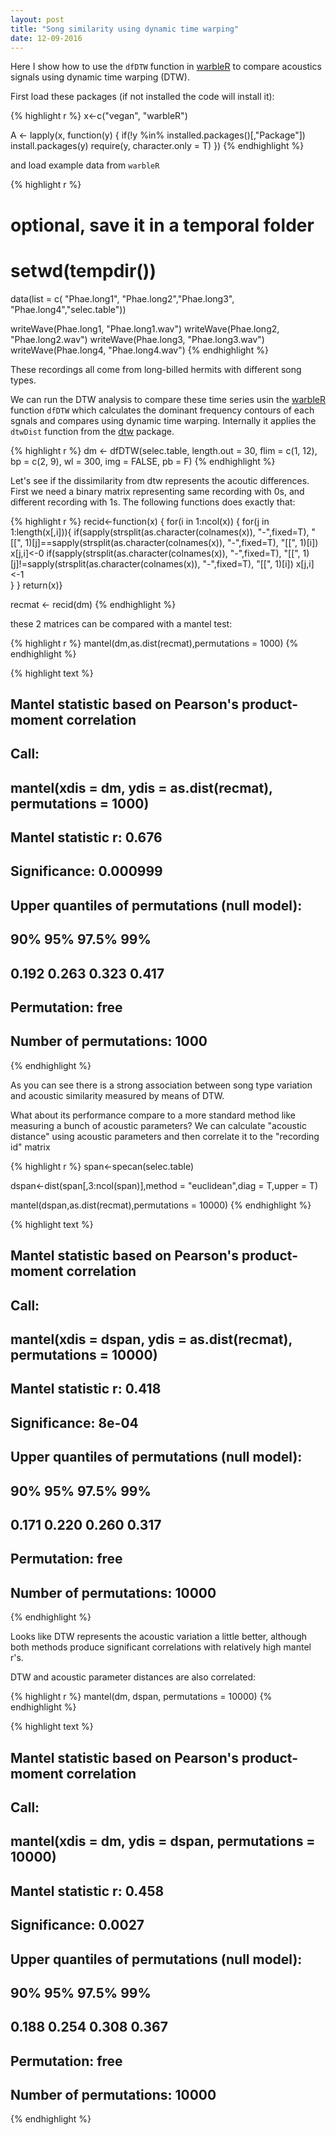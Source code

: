 ```yaml
---
layout: post
title: "Song similarity using dynamic time warping"
date: 12-09-2016
---
```


Here I show how to use the `dfDTW` function in [warbleR](https://cran.r-project.org/package=warbleR) to compare acoustics signals using dynamic time warping (DTW).

First load these packages (if not installed the code will install it):

{% highlight r %}
x<-c("vegan", "warbleR")

A <- lapply(x, function(y) {
  if(!y %in% installed.packages()[,"Package"])  install.packages(y)
require(y, character.only = T)
  })
{% endhighlight %}

and load example data from `warbleR`


{% highlight r %}
# optional, save it in a temporal folder
# setwd(tempdir())
 
data(list = c( "Phae.long1", "Phae.long2","Phae.long3", "Phae.long4","selec.table"))

writeWave(Phae.long1, "Phae.long1.wav")
writeWave(Phae.long2, "Phae.long2.wav")
writeWave(Phae.long3, "Phae.long3.wav") 
writeWave(Phae.long4, "Phae.long4.wav")
{% endhighlight %}

These recordings all come from long-billed hermits with different song types.

We can run the DTW analysis to compare these time series usin the [warbleR](https://cran.r-project.org/package=warbleR) function `dfDTW` which calculates the dominant frequency contours of each sgnals and compares using dynamic time warping. Internally it applies the `dtwDist` function from the [dtw](https://cran.r-project.org/package=dtw) package.


{% highlight r %}
dm <- dfDTW(selec.table, length.out = 30, flim = c(1, 12), bp = c(2, 9), wl = 300, img = FALSE, pb = F)
{% endhighlight %}


Let's see if the dissimilarity from dtw represents the acoutic differences. First we need a binary matrix representing same recording with 0s, and different recording with 1s. The following functions does exactly that:


{% highlight r %}
recid<-function(x) {
  for(i in 1:ncol(x))
  {
    for(j in 1:length(x[,i])){
      if(sapply(strsplit(as.character(colnames(x)), "-",fixed=T), "[[", 1)[j]==sapply(strsplit(as.character(colnames(x)), "-",fixed=T), "[[", 1)[i]) x[j,i]<-0
      if(sapply(strsplit(as.character(colnames(x)), "-",fixed=T), "[[", 1)[j]!=sapply(strsplit(as.character(colnames(x)), "-",fixed=T), "[[", 1)[i]) x[j,i]<-1      
    }
  }
  return(x)}

recmat <- recid(dm)
{% endhighlight %}

these 2 matrices can be compared with a mantel test:


{% highlight r %}
mantel(dm,as.dist(recmat),permutations = 1000)
{% endhighlight %}



{% highlight text %}
## 
## Mantel statistic based on Pearson's product-moment correlation 
## 
## Call:
## mantel(xdis = dm, ydis = as.dist(recmat), permutations = 1000) 
## 
## Mantel statistic r: 0.676 
##       Significance: 0.000999 
## 
## Upper quantiles of permutations (null model):
##   90%   95% 97.5%   99% 
## 0.192 0.263 0.323 0.417 
## Permutation: free
## Number of permutations: 1000
{% endhighlight %}

As you can see there is a strong association between song type variation and acoustic similarity measured by means of DTW.

What about its performance compare to a more standard method like measuring a bunch of acoustic parameters? 
We can calculate "acoustic distance" using acoustic parameters and then correlate it to the "recording id" matrix


{% highlight r %}
span<-specan(selec.table)

dspan<-dist(span[,3:ncol(span)],method = "euclidean",diag = T,upper = T)

mantel(dspan,as.dist(recmat),permutations = 10000)
{% endhighlight %}



{% highlight text %}
## 
## Mantel statistic based on Pearson's product-moment correlation 
## 
## Call:
## mantel(xdis = dspan, ydis = as.dist(recmat), permutations = 10000) 
## 
## Mantel statistic r: 0.418 
##       Significance: 8e-04 
## 
## Upper quantiles of permutations (null model):
##   90%   95% 97.5%   99% 
## 0.171 0.220 0.260 0.317 
## Permutation: free
## Number of permutations: 10000
{% endhighlight %}

Looks like DTW represents the acoustic variation a little better, although both methods produce significant correlations with relatively high  mantel r's.


DTW and acoustic parameter distances are also correlated:

{% highlight r %}
mantel(dm, dspan, permutations = 10000)
{% endhighlight %}



{% highlight text %}
## 
## Mantel statistic based on Pearson's product-moment correlation 
## 
## Call:
## mantel(xdis = dm, ydis = dspan, permutations = 10000) 
## 
## Mantel statistic r: 0.458 
##       Significance: 0.0027 
## 
## Upper quantiles of permutations (null model):
##   90%   95% 97.5%   99% 
## 0.188 0.254 0.308 0.367 
## Permutation: free
## Number of permutations: 10000
{% endhighlight %}

